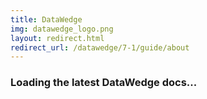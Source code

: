 ```yaml
---
title: DataWedge
img: datawedge_logo.png
layout: redirect.html
redirect_url: /datawedge/7-1/guide/about
---
```


### Loading the latest DataWedge docs...
